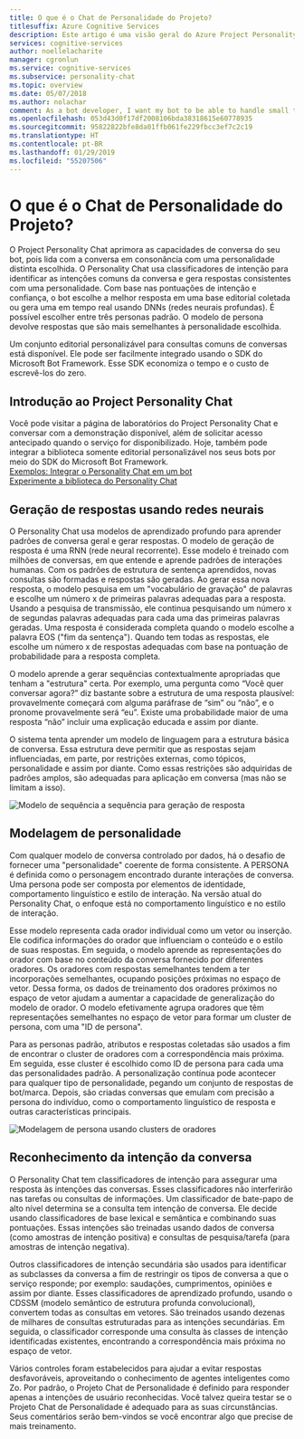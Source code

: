 ```yaml
---
title: O que é o Chat de Personalidade do Projeto?
titlesuffix: Azure Cognitive Services
description: Este artigo é uma visão geral do Azure Project Personality Chat, uma API baseada em nuvem para aprimorar a capacidade de conversa do seu bot.
services: cognitive-services
author: noellelacharite
manager: cgronlun
ms.service: cognitive-services
ms.subservice: personality-chat
ms.topic: overview
ms.date: 05/07/2018
ms.author: nolachar
comment: As a bot developer, I want my bot to be able to handle small talk in a consistent tone so that my bot appears more complete and conversational.
ms.openlocfilehash: 053d43d0f17df2008106bda38318615e60778935
ms.sourcegitcommit: 95822822bfe8da01ffb061fe229fbcc3ef7c2c19
ms.translationtype: HT
ms.contentlocale: pt-BR
ms.lasthandoff: 01/29/2019
ms.locfileid: "55207506"
---
```

# <a name="what-is-project-personality-chat"></a>O que é o Chat de Personalidade do Projeto?

O Project Personality Chat aprimora as capacidades de conversa do seu bot, pois lida com a conversa em consonância com uma personalidade distinta escolhida. O Personality Chat usa classificadores de intenção para identificar as intenções comuns da conversa e gera respostas consistentes com uma personalidade. Com base nas pontuações de intenção e confiança, o bot escolhe a melhor resposta em uma base editorial coletada ou gera uma em tempo real usando DNNs (redes neurais profundas). É possível escolher entre três personas padrão. O modelo de persona devolve respostas que são mais semelhantes à personalidade escolhida.

Um conjunto editorial personalizável para consultas comuns de conversas está disponível. Ele pode ser facilmente integrado usando o SDK do Microsoft Bot Framework. Esse SDK economiza o tempo e o custo de escrevê-los do zero.

## <a name="getting-started-with-project-personality-chat"></a>Introdução ao Project Personality Chat

Você pode visitar a página de laboratórios do Project Personality Chat e conversar com a demonstração disponível, além de solicitar acesso antecipado quando o serviço for disponibilizado.
Hoje, também pode integrar a biblioteca somente editorial personalizável nos seus bots por meio do SDK do Microsoft Bot Framework. <br>
[Exemplos: Integrar o Personality Chat em um bot](https://github.com/Microsoft/BotBuilder-PersonalityChat/) <br>
[Experimente a biblioteca do Personality Chat](https://github.com/Microsoft/BotBuilder-PersonalityChat/tree/master/CSharp)

## <a name="generating-responses-using-neural-networks"></a>Geração de respostas usando redes neurais

O Personality Chat usa modelos de aprendizado profundo para aprender padrões de conversa geral e gerar respostas. O modelo de geração de resposta é uma RNN (rede neural recorrente). Esse modelo é treinado com milhões de conversas, em que entende e aprende padrões de interações humanas. Com os padrões de estrutura de sentença aprendidos, novas consultas são formadas e respostas são geradas. Ao gerar essa nova resposta, o modelo pesquisa em um "vocabulário de gravação" de palavras e escolhe um número x de primeiras palavras adequadas para a resposta. Usando a pesquisa de transmissão, ele continua pesquisando um número x de segundas palavras adequadas para cada uma das primeiras palavras geradas. Uma resposta é considerada completa quando o modelo escolhe a palavra EOS ("fim da sentença"). Quando tem todas as respostas, ele escolhe um número x de respostas adequadas com base na pontuação de probabilidade para a resposta completa.

O modelo aprende a gerar sequências contextualmente apropriadas que tenham a "estrutura" certa. Por exemplo, uma pergunta como “Você quer conversar agora?” diz bastante sobre a estrutura de uma resposta plausível: provavelmente começará com alguma paráfrase de “sim” ou “não”, e o pronome provavelmente será “eu”. Existe uma probabilidade maior de uma resposta “não” incluir uma explicação educada e assim por diante.

O sistema tenta aprender um modelo de linguagem para a estrutura básica de conversa. Essa estrutura deve permitir que as respostas sejam influenciadas, em parte, por restrições externas, como tópicos, personalidade e assim por diante.  Como essas restrições são adquiridas de padrões amplos, são adequadas para aplicação em conversa (mas não se limitam a isso).

![Modelo de sequência a sequência para geração de resposta](./media/overview/sequence-to-sequence-model.png)

## <a name="personality-modeling"></a>Modelagem de personalidade

 Com qualquer modelo de conversa controlado por dados, há o desafio de fornecer uma "personalidade" coerente de forma consistente. A PERSONA é definida como o personagem encontrado durante interações de conversa. Uma persona pode ser composta por elementos de identidade, comportamento linguístico e estilo de interação. Na versão atual do Personality Chat, o enfoque está no comportamento linguístico e no estilo de interação.

Esse modelo representa cada orador individual como um vetor ou inserção. Ele codifica informações do orador que influenciam o conteúdo e o estilo de suas respostas. Em seguida, o modelo aprende as representações do orador com base no conteúdo da conversa fornecido por diferentes oradores. Os oradores com respostas semelhantes tendem a ter incorporações semelhantes, ocupando posições próximas no espaço de vetor. Dessa forma, os dados de treinamento dos oradores próximos no espaço de vetor ajudam a aumentar a capacidade de generalização do modelo de orador. O modelo efetivamente agrupa oradores que têm representações semelhantes no espaço de vetor para formar um cluster de persona, com uma "ID de persona".

Para as personas padrão, atributos e respostas coletadas são usados a fim de encontrar o cluster de oradores com a correspondência mais próxima. Em seguida, esse cluster é escolhido como ID de persona para cada uma das personalidades padrão. A personalização contínua pode acontecer para qualquer tipo de personalidade, pegando um conjunto de respostas de bot/marca. Depois, são criadas conversas que emulam com precisão a persona do indivíduo, como o comportamento linguístico de resposta e outras características principais.

![Modelagem de persona usando clusters de oradores](./media/overview/persona-modeling.png)

## <a name="small-talk-intent-understanding"></a>Reconhecimento da intenção da conversa

O Personality Chat tem classificadores de intenção para assegurar uma resposta às intenções das conversas. Esses classificadores não interferirão nas tarefas ou consultas de informações. Um classificador de bate-papo de alto nível determina se a consulta tem intenção de conversa. Ele decide usando classificadores de base lexical e semântica e combinando suas pontuações. Essas intenções são treinadas usando dados de conversa (como amostras de intenção positiva) e consultas de pesquisa/tarefa (para amostras de intenção negativa).

Outros classificadores de intenção secundária são usados para identificar as subclasses da conversa a fim de restringir os tipos de conversa a que o serviço responde; por exemplo: saudações, cumprimentos, opiniões e assim por diante. Esses classificadores de aprendizado profundo, usando o CDSSM (modelo semântico de estrutura profunda convolucional), convertem todas as consultas em vetores. São treinados usando dezenas de milhares de consultas estruturadas para as intenções secundárias. Em seguida, o classificador corresponde uma consulta às classes de intenção identificadas existentes, encontrando a correspondência mais próxima no espaço de vetor.

Vários controles foram estabelecidos para ajudar a evitar respostas desfavoráveis, aproveitando o conhecimento de agentes inteligentes como Zo. Por padrão, o Projeto Chat de Personalidade é definido para responder apenas a intenções de usuário reconhecidas. Você talvez queira testar se o Projeto Chat de Personalidade é adequado para as suas circunstâncias. Seus comentários serão bem-vindos se você encontrar algo que precise de mais treinamento.
